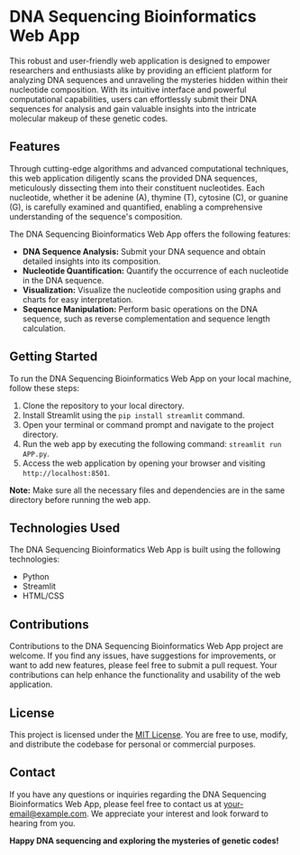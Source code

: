 # DNA Sequencing Bioinformatics Web App

This robust and user-friendly web application is designed to empower researchers and enthusiasts alike by providing an efficient platform for analyzing DNA sequences and unraveling the mysteries hidden within their nucleotide composition. With its intuitive interface and powerful computational capabilities, users can effortlessly submit their DNA sequences for analysis and gain valuable insights into the intricate molecular makeup of these genetic codes.

## Features

Through cutting-edge algorithms and advanced computational techniques, this web application diligently scans the provided DNA sequences, meticulously dissecting them into their constituent nucleotides. Each nucleotide, whether it be adenine (A), thymine (T), cytosine (C), or guanine (G), is carefully examined and quantified, enabling a comprehensive understanding of the sequence's composition.

The DNA Sequencing Bioinformatics Web App offers the following features:

- **DNA Sequence Analysis:** Submit your DNA sequence and obtain detailed insights into its composition.
- **Nucleotide Quantification:** Quantify the occurrence of each nucleotide in the DNA sequence.
- **Visualization:** Visualize the nucleotide composition using graphs and charts for easy interpretation.
- **Sequence Manipulation:** Perform basic operations on the DNA sequence, such as reverse complementation and sequence length calculation.

## Getting Started

To run the DNA Sequencing Bioinformatics Web App on your local machine, follow these steps:

1. Clone the repository to your local directory.
2. Install Streamlit using the `pip install streamlit` command.
3. Open your terminal or command prompt and navigate to the project directory.
4. Run the web app by executing the following command: `streamlit run APP.py`.
5. Access the web application by opening your browser and visiting `http://localhost:8501`.

**Note:** Make sure all the necessary files and dependencies are in the same directory before running the web app.

## Technologies Used

The DNA Sequencing Bioinformatics Web App is built using the following technologies:

- Python
- Streamlit
- HTML/CSS

## Contributions

Contributions to the DNA Sequencing Bioinformatics Web App project are welcome. If you find any issues, have suggestions for improvements, or want to add new features, please feel free to submit a pull request. Your contributions can help enhance the functionality and usability of the web application.

## License

This project is licensed under the [MIT License](LICENSE). You are free to use, modify, and distribute the codebase for personal or commercial purposes.

## Contact

If you have any questions or inquiries regarding the DNA Sequencing Bioinformatics Web App, please feel free to contact us at [your-email@example.com](mailto:your-email@example.com). We appreciate your interest and look forward to hearing from you.

**Happy DNA sequencing and exploring the mysteries of genetic codes!**
